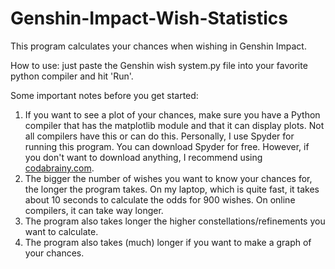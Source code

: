 # Genshin-Impact-Wish-Statistics
This program calculates your chances when wishing in Genshin Impact.

How to use: just paste the Genshin wish system.py file into your favorite python compiler and hit 'Run'.

Some important notes before you get started:
1. If you want to see a plot of your chances, make sure you have a Python compiler that has the matplotlib module and that it can display plots.
   Not all compilers have this or can do this. Personally, I use Spyder for running this program. You can download Spyder for free.
   However, if you don't want to download anything, I recommend using [codabrainy.com](https://www.codabrainy.com/en/python-compiler/).
2. The bigger the number of wishes you want to know your chances for, the longer the program takes.
   On my laptop, which is quite fast, it takes about 10 seconds to calculate the odds for 900 wishes.
   On online compilers, it can take way longer.
3. The program also takes longer the higher constellations/refinements you want to calculate.
4. The program also takes (much) longer if you want to make a graph of your chances.
